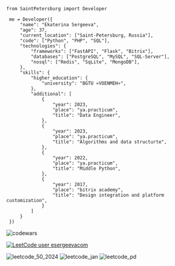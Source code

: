 ```
from SaintPetersburg import Developer

 me = Developer({
     "name": "Ekaterina Sergeeva",
     "age": 37,
     "current_location": ["Saint-Petersburg, Russia"],
     "code": ["Python", "PHP", "SQL"],
     "technologies": {
         "frameworks": ["FastAPI", "Flask", "Bitrix"],
         "databases": ["PostgreSQL", "MySQL", "SQL-Server"],
         "nosql": ["Redis", "SqLite", "MongoDB"],
     },
     "skills": {
         "higher_education": {
             "university": "BGTU «VOENMEH»",
         },
         "additional": [
             {
                 "year": 2023,
                 "place": "ya.practicum",
                 "title": "Data Engineer",
             },
             {
                 "year": 2023,
                 "place": "ya.practicum",
                 "title": "Algorithms and data structurte",
             },
             {
                 "year": 2022,
                 "place": "ya.practicum",
                 "title": "Middle Python",
             },
             {
                 "year": 2017,
                 "place": "bitrix academy",
                 "title": "Design integration and platform customization",
             }
         ]
     }
 })
```

![codewars](https://www.codewars.com/users/esergeevacom/badges/small)

[![LeetCode user esergeevacom](https://img.shields.io/badge/dynamic/json?style=flat&labelColor=black&color=%23ffa116&label=Solved&query=solvedOverTotal&url=https%3A%2F%2Fbadge.xyli.tech/%2Fapi%2Fusers%2Fesergeevacom&logo=leetcode&logoColor=yellow)](https://leetcode.com/esergeevacom/)

![leetcode_50_2024](https://assets.leetcode.com/static_assets/marketing/2024-50.gif)
![leetcode_jan](https://leetcode.com/static/images/badges/2024/gif/2024-01.gif)
![leetcode_pd](https://assets.leetcode.com/static_assets/others/Introduction_to_Pandas_Badge.png)

<!--
**esergeevacom/esergeevacom** is a ✨ _special_ ✨ repository because its `README.md` (this file) appears on your GitHub profile.

Here are some ideas to get you started:

- 🔭 I’m currently working on ...
- 🌱 I’m currently learning ...
- 👯 I’m looking to collaborate on ...
- 🤔 I’m looking for help with ...
- 💬 Ask me about ...
- 📫 How to reach me: ...
- 😄 Pronouns: ...
- ⚡ Fun fact: ...
-->
